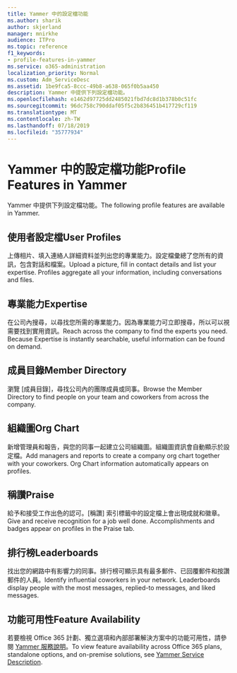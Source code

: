 ```yaml
---
title: Yammer 中的設定檔功能
ms.author: sharik
author: skjerland
manager: mnirkhe
audience: ITPro
ms.topic: reference
f1_keywords:
- profile-features-in-yammer
ms.service: o365-administration
localization_priority: Normal
ms.custom: Adm_ServiceDesc
ms.assetid: 1be9fca5-8ccc-49b8-a638-065f0b5aa450
description: Yammer 中提供下列設定檔功能。
ms.openlocfilehash: e1462d97725dd2485021fbd7dc8d1b378b0c51fc
ms.sourcegitcommit: 96dc758c790ddaf05f5c2b836451b417729cf119
ms.translationtype: MT
ms.contentlocale: zh-TW
ms.lasthandoff: 07/18/2019
ms.locfileid: "35777934"
---
```

# <a name="profile-features-in-yammer"></a><span data-ttu-id="f6698-103">Yammer 中的設定檔功能</span><span class="sxs-lookup"><span data-stu-id="f6698-103">Profile Features in Yammer</span></span>

<span data-ttu-id="f6698-104">Yammer 中提供下列設定檔功能。</span><span class="sxs-lookup"><span data-stu-id="f6698-104">The following profile features are available in Yammer.</span></span>
  
## <a name="user-profiles"></a><span data-ttu-id="f6698-105">使用者設定檔</span><span class="sxs-lookup"><span data-stu-id="f6698-105">User Profiles</span></span>
<span data-ttu-id="f6698-106"><a name="bkmk_UserProfiles"> </a></span><span class="sxs-lookup"><span data-stu-id="f6698-106"></span></span>

<span data-ttu-id="f6698-p101">上傳相片、填入連絡人詳細資料並列出您的專業能力。設定檔彙總了您所有的資訊，包含對話和檔案。</span><span class="sxs-lookup"><span data-stu-id="f6698-p101">Upload a picture, fill in contact details and list your expertise. Profiles aggregate all your information, including conversations and files.</span></span>
  
## <a name="expertise"></a><span data-ttu-id="f6698-109">專業能力</span><span class="sxs-lookup"><span data-stu-id="f6698-109">Expertise</span></span>
<span data-ttu-id="f6698-110"><a name="bkmk_Expertise"> </a></span><span class="sxs-lookup"><span data-stu-id="f6698-110"></span></span>

<span data-ttu-id="f6698-p102">在公司內搜尋，以尋找您所需的專業能力。因為專業能力可立即搜尋，所以可以視需要找到實用資訊。</span><span class="sxs-lookup"><span data-stu-id="f6698-p102">Reach across the company to find the experts you need. Because Expertise is instantly searchable, useful information can be found on demand.</span></span>
  
## <a name="member-directory"></a><span data-ttu-id="f6698-113">成員目錄</span><span class="sxs-lookup"><span data-stu-id="f6698-113">Member Directory</span></span>
<span data-ttu-id="f6698-114"><a name="bkmk_MemberDirectory"> </a></span><span class="sxs-lookup"><span data-stu-id="f6698-114"></span></span>

<span data-ttu-id="f6698-115">瀏覽 [成員目錄]，尋找公司內的團隊成員或同事。</span><span class="sxs-lookup"><span data-stu-id="f6698-115">Browse the Member Directory to find people on your team and coworkers from across the company.</span></span>
  
## <a name="org-chart"></a><span data-ttu-id="f6698-116">組織圖</span><span class="sxs-lookup"><span data-stu-id="f6698-116">Org Chart</span></span>
<span data-ttu-id="f6698-117"><a name="bkmk_OrgChart"> </a></span><span class="sxs-lookup"><span data-stu-id="f6698-117"></span></span>

<span data-ttu-id="f6698-p103">新增管理員和報告，與您的同事一起建立公司組織圖。組織圖資訊會自動顯示於設定檔。</span><span class="sxs-lookup"><span data-stu-id="f6698-p103">Add managers and reports to create a company org chart together with your coworkers. Org Chart information automatically appears on profiles.</span></span>
  
## <a name="praise"></a><span data-ttu-id="f6698-120">稱讚</span><span class="sxs-lookup"><span data-stu-id="f6698-120">Praise</span></span>
<span data-ttu-id="f6698-121"><a name="bkmk_Praise"> </a></span><span class="sxs-lookup"><span data-stu-id="f6698-121"></span></span>

<span data-ttu-id="f6698-p104">給予和接受工作出色的認可。[稱讚] 索引標籤中的設定檔上會出現成就和徽章。</span><span class="sxs-lookup"><span data-stu-id="f6698-p104">Give and receive recognition for a job well done. Accomplishments and badges appear on profiles in the Praise tab.</span></span>
  
## <a name="leaderboards"></a><span data-ttu-id="f6698-124">排行榜</span><span class="sxs-lookup"><span data-stu-id="f6698-124">Leaderboards</span></span>
<span data-ttu-id="f6698-125"><a name="bkmk_Leaderboards"> </a></span><span class="sxs-lookup"><span data-stu-id="f6698-125"></span></span>

<span data-ttu-id="f6698-p105">找出您的網路中有影響力的同事。排行榜可顯示具有最多郵件、已回覆郵件和按讚郵件的人員。</span><span class="sxs-lookup"><span data-stu-id="f6698-p105">Identify influential coworkers in your network. Leaderboards display people with the most messages, replied-to messages, and liked messages.</span></span>
  
## <a name="feature-availability"></a><span data-ttu-id="f6698-128">功能可用性</span><span class="sxs-lookup"><span data-stu-id="f6698-128">Feature Availability</span></span>
<span data-ttu-id="f6698-129"><a name="bkmk_Leaderboards"> </a></span><span class="sxs-lookup"><span data-stu-id="f6698-129"></span></span>

<span data-ttu-id="f6698-130">若要檢視 Office 365 計劃、獨立選項和內部部署解決方案中的功能可用性，請參閱 [Yammer 服務說明](yammer-service-description.md)。</span><span class="sxs-lookup"><span data-stu-id="f6698-130">To view feature availability across Office 365 plans, standalone options, and on-premise solutions, see [Yammer Service Description](yammer-service-description.md).</span></span>
  

